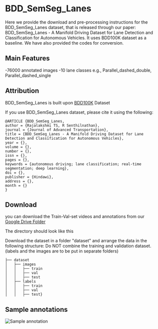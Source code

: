 # BDD_SemSeg_Lanes

Here we provide the download and pre-processing instructions for the BDD_SemSeg_Lanes dataset, that is released through our paper: BDD_SemSeg_Lanes - A Manifold Driving Dataset for Lane Detection and Classification for Autonomous Vehicles. It uses BDD100K dataset as a baseline. We have also provided the codes for conversion. 

## Main Features
-76000 annotated images
-10 lane classes e.g., Parallel_dashed_double, Parallel_dashed_single

## Attribution
BDD_SemSeg_Lanes is built upon [BDD100K](https://arxiv.org/abs/1805.04687) Dataset

If you use BDD_SemSeg_Lanes dataset, please cite it using the following:

    @ARTICLE {BDD_SemSeg_Lanes,
    author = {Rajalakshmi TS, R Senthilnathan},
    journal = {Journal of Advanced Transportation},
    title = {BDD_SemSeg_Lanes - A Manifold Driving Dataset for Lane Detection and Classification for Autonomous Vehicles},
    year = {},
    volume = {},
    number = {},
    issn = {},
    pages = {},
    keywords = {autonomous driving; lane classification; real-time segmentation; deep learning},
    doi = {},
    publisher = {Hindawi},
    address = {},
    month = {}
    }

## Download
you can download the Train-Val-set videos and annotations from our [Google Drive Folder](https://drive.google.com/drive/folders/1f-FgSjEyKFtVl6bh4zCESebYNLGUGXJ8?usp=sharing)

The directory should look like this

Download the dataset in a folder "dataset" and arrange the data in the following structure: Do NOT combine the training and validation dataset. (labels and the images are to be put in separate folders)

    ├── dataset
    │   ├── images
    │   │   ├── train
    │   │   ├── val
    │   │   ├── test
    │   ├── labels
    │   │   ├── train
    │   │   ├── val
    │   │   ├── test}

## Sample annotations

![Sample annotation](/assets/images/annotation_sample.png)

    
